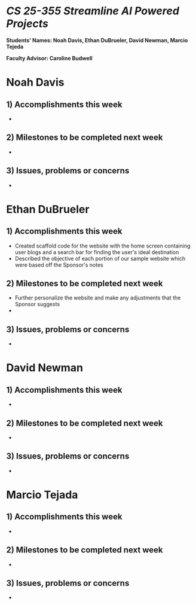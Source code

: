 # *CS 25-355 Streamline AI Powered Projects*

**Students' Names: Noah Davis, Ethan DuBrueler, David Newman, Marcio Tejeda**

**Faculty Advisor: Caroline Budwell**

# Noah Davis

## 1) Accomplishments this week ##
   -  

## 2) Milestones to be completed next week ##
   -  

## 3) Issues, problems or concerns ##
   - 

# Ethan DuBrueler

## 1) Accomplishments this week ##
   - Created scaffold code for the website with the home screen containing user blogs and a search bar for finding the user's ideal destination
   - Described the objective of each portion of our sample website which were based off the Sponsor's notes



## 2) Milestones to be completed next week ##
   -  Further personalize the website and make any adjustments that the Sponsor suggests
   -  


## 3) Issues, problems or concerns ##
   - 

# David Newman

## 1) Accomplishments this week ##
   -  



## 2) Milestones to be completed next week ##
   -  


## 3) Issues, problems or concerns ##
   -  



# Marcio Tejada

## 1) Accomplishments this week ##
   - 


## 2) Milestones to be completed next week ##
   - 


 

## 3) Issues, problems or concerns ##
   - 
